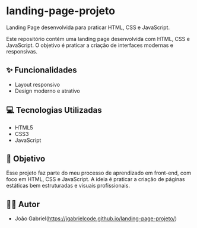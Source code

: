 # landing-page-projeto
Landing Page desenvolvida para praticar HTML, CSS e JavaScript.

Este repositório contém uma landing page desenvolvida com HTML, CSS e JavaScript. O objetivo é praticar a criação de interfaces modernas e responsivas.


## ✨ Funcionalidades

- Layout responsivo
- Design moderno e atrativo

## 💻 Tecnologias Utilizadas

- HTML5
- CSS3 
- JavaScript 

## 🎯 Objetivo

Esse projeto faz parte do meu processo de aprendizado em front-end, com foco em HTML, CSS e JavaScript. A ideia é praticar a criação de páginas estáticas bem estruturadas e visuais profissionais.

## 🙋‍♂️ Autor

- João Gabriel(https://jgabrielcode.github.io/landing-page-projeto/)
